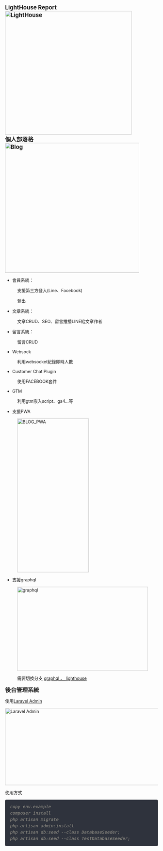 <div class="title"><span style="font-size: 14pt;"><strong>LightHouse Report&nbsp;</strong></span></div>
<div class="title"><span style="font-size: 14pt;"><strong></strong></span></div>
<div class="title"><span style="font-size: 14pt;"><strong><img src="https://roy.usongrat.tw/storage/images/2022/08/06/messageImage_1659764867494.jpg" width="417" height="408" alt="LightHouse" /></strong></span></div>
<div class="title"><span style="font-size: 14pt;"><strong></strong></span></div>
<div class="title"><span style="font-size: 14pt;"><strong>個人部落格</strong></span></div>
<div class="title"><span style="font-size: 14pt;"><strong></strong></span></div>
<div class="title"><span style="font-size: 14pt;"><strong><img src="https://roy.usongrat.tw/storage/images/2022/08/06/1659764501544.jpg" width="442" height="428" alt="Blog" /></strong></span></div>
<div class="title"><span style="font-size: 14pt;"><strong></strong></span></div>
<ul>
<li>會員系統：</li>
</ul>
<p style="padding-left: 40px;">支援第三方登入(Line、Facebook)</p>
<p style="padding-left: 40px;">登出</p>
<ul>
<li>文章系統：</li>
</ul>
<p style="padding-left: 40px;">文章CRUD、SEO、留言推播LINE給文章作者</p>
<ul>
<li>留言系統：</li>
</ul>
<p style="padding-left: 40px;">留言CRUD</p>
<ul>
<li>Websock</li>
</ul>
<p style="padding-left: 40px;">利用websocket紀錄即時人數</p>
<ul>
<li>Customer Chat Plugin</li>
</ul>
<p style="padding-left: 40px;">使用FACEBOOK套件</p>
<ul>
<li>GTM</li>
</ul>
<p style="padding-left: 40px;">利用gtm嵌入script、ga4...等</p>
<ul>
<li>支援PWA</li>
</ul>
<p style="padding-left: 40px;"><img src="https://roy.usongrat.tw/storage/images/2022/08/06/1085565.jpg" width="236" height="507" alt="BLOG_PWA" /></p>
<ul>
<li>支援graphql</li>
</ul>
<p style="padding-left: 40px;"><img src="https://roy.usongrat.tw/storage/images/2022/08/06/messageImage_1659774811701.jpg" width="431" height="277" alt="graphql" /></p>
<p style="padding-left: 40px;">需要切換分支 <a href="https://github.com/cc711612/blog/tree/feature/graphql" title="graphql">graphql 、&nbsp;</a><a href="https://github.com/cc711612/blog/tree/feature/lighthouse" title="lighthouse">lighthouse</a></p>
<div class="title"><span style="font-size: 14pt;"><strong>後台管理系統</strong></span></div>
<p>使用<a href="https://laravel-admin.org/" title="Laravel Admin" target="_blank" rel="noopener">Laravel Admin</a></p>
<p><img src="https://roy.usongrat.tw/storage/images/2022/08/06/1659764238770.jpg" width="514" height="254" alt="Laravel Admin" /></p>
<p>使用方式</p>
<pre style="box-sizing: border-box; -webkit-font-smoothing: antialiased; background: #2f333d; font-family: Menlo, Monaco, monospace; line-height: 21px; margin-bottom: 1.5em; overflow: auto; padding: 12.3438px 15.4219px; border: 1px solid #292c33; border-radius: 4px; color: #d2d2d2; font-size: 14px;"><span style="color: #d2d2d2; font-family: Menlo, Monaco, monospace;"><span style="font-size: 14px;"><span style="color: #d2d2d2; font-family: Menlo, Monaco, monospace;"><span style="font-size: 14px;"><span style="color: #d2d2d2; font-family: Menlo, Monaco, monospace;"><span style="font-size: 14px;"><span style="color: #99968b; font-family: Menlo, Monaco, monospace;"><span style="font-size: 14px;"><i>copy env.example
composer install
php artisan migrate
php artisan admin:install
php artisan db:seed --class DatabaseSeeder; 
php artisan db:seed --class TestDatabaseSeeder;</i></span></span><span style="color: #d2d2d2; font-family: Menlo, Monaco, monospace;"><span style="font-size: 14px;"><br /></span></span></span></span></span></span></span></span></pre>
